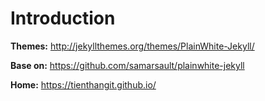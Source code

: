 # Introduction

**Themes:** http://jekyllthemes.org/themes/PlainWhite-Jekyll/

**Base on:** https://github.com/samarsault/plainwhite-jekyll

**Home:** https://tienthangit.github.io/